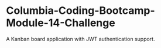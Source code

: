 # Columbia-Coding-Bootcamp-Module-14-Challenge
A Kanban board application with JWT authentication support.
